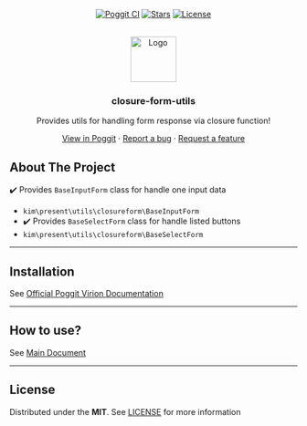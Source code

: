 <!-- PROJECT BADGES -->
<div align="center">

[![Poggit CI][poggit-ci-badge]][poggit-ci-url]
[![Stars][stars-badge]][stars-url]
[![License][license-badge]][license-url]

</div>


<!-- PROJECT LOGO -->
<br />
<div align="center">
  <img src="https://raw.githubusercontent.com/presentkim-pm/closure-form-utils/main/assets/icon.png" alt="Logo" width="80" height="80"/>
  <h3>closure-form-utils</h3>
  <p align="center">
    Provides utils for handling form response via closure function!

[View in Poggit][poggit-ci-url] · [Report a bug][issues-url] · [Request a feature][issues-url]

  </p>
</div>


<!-- ABOUT THE PROJECT -->

## About The Project

:heavy_check_mark: Provides `BaseInputForm` class for handle one input data
- `kim\present\utils\closureform\BaseInputForm`
- 
  :heavy_check_mark: Provides `BaseSelectForm` class for handle listed buttons
- `kim\present\utils\closureform\BaseSelectForm`

-----

## Installation

See [Official Poggit Virion Documentation](https://github.com/poggit/support/blob/master/virion.md)

-----

## How to use?

See [Main Document](https://github.com/presentkim-pm/closure-form-utils/blob/main/docs/README.md)

-----

## License

Distributed under the **MIT**. See [LICENSE][license-url] for more information


[poggit-ci-badge]: https://poggit.pmmp.io/ci.shield/presentkim-pm/closure-form-utils/closure-form-utils?style=for-the-badge

[stars-badge]: https://img.shields.io/github/stars/presentkim-pm/closure-form-utils.svg?style=for-the-badge

[license-badge]: https://img.shields.io/github/license/presentkim-pm/closure-form-utils.svg?style=for-the-badge

[poggit-ci-url]: https://poggit.pmmp.io/ci/presentkim-pm/closure-form-utils/closure-form-utils

[stars-url]: https://github.com/presentkim-pm/closure-form-utils/stargazers

[issues-url]: https://github.com/presentkim-pm/closure-form-utils/issues

[license-url]: https://github.com/presentkim-pm/closure-form-utils/blob/main/LICENSE

[project-icon]: https://raw.githubusercontent.com/presentkim-pm/closure-form-utils/main/assets/icon.png
